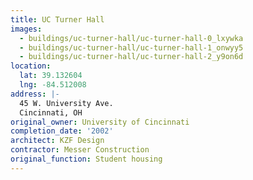 ```yaml
---
title: UC Turner Hall
images:
  - buildings/uc-turner-hall/uc-turner-hall-0_lxywka
  - buildings/uc-turner-hall/uc-turner-hall-1_onwyy5
  - buildings/uc-turner-hall/uc-turner-hall-2_y9on6d
location:
  lat: 39.132604
  lng: -84.512008
address: |-
  45 W. University Ave.
  Cincinnati, OH
original_owner: University of Cincinnati
completion_date: '2002'
architect: KZF Design
contractor: Messer Construction
original_function: Student housing
---
```

